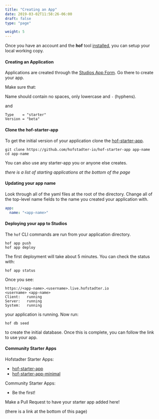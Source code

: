 ```yaml
---
title: "Creating an App"
date: 2019-03-02T11:58:26-06:00
draft: false
type: "page"

weight: 5
---
```


Once you have an account and the __hof__ tool [installed](../installation/),
you can setup your local working copy.

#### Creating an Application

Applications are created through the
[Studios App Form](https://studios.studios.live.hofstadter.io/app/new).
Go there to create your app.

Make sure that:

Name should contain no spaces, only lowercase and `-` (hyphens).

and

```
Type    = "starter"
Version = "beta"
```


#### Clone the hof-starter-app

To get the initial version of your application clone the
[hof-starter-app](https://github.com/hofstadter-io/hof-starter-app).

```
git clone https://github.com/hofstadter-io/hof-starter-app app-name
cd app-name
```

You can also use any starter-app you or anyone else creates.

_there is a list of starting applications at the bottom of the page_

#### Updating your app name

Look through all of the yaml files at the root of the directory.
Change all of the top-level name fields to the name you created your application with.

```yaml
app:
  name: "<app-name>"
```

#### Deploying your app to Studios

The `hof` CLI commands are run from your application directory.

```
hof app push
hof app deploy
```

The first deployment will take about 5 minutes.
You can check the status with:

```
hof app status
```

Once you see:

```
https://<app-name>.<username>.live.hofstadter.io
<username> <app-name>
Client:   running
Server:   running
System:   running
```

your application is running. Now run:

```
hof db seed
```

to create the initial database.
Once this is complete,
you can follow the link to use your app.


#### Community Starter Apps

Hofstadter Starter Apps:

- [hof-starter-app](https://github.com/hofstadter-io/hof-starter-app)
- [hof-starter-app-minimal](https://github.com/hofstadter-io/hof-starter-app-minimal)

Community Starter Apps:

- Be the first!

Make a Pull Request to have your starter app added here!

(there is a link at the bottom of this page)


